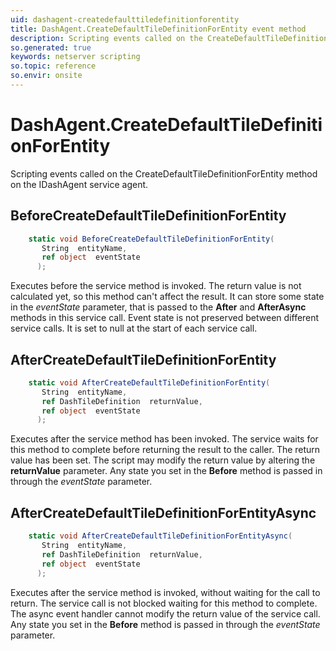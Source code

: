 ```yaml
---
uid: dashagent-createdefaulttiledefinitionforentity
title: DashAgent.CreateDefaultTileDefinitionForEntity event method
description: Scripting events called on the CreateDefaultTileDefinitionForEntity method on the DashAgent service agent.
so.generated: true
keywords: netserver scripting
so.topic: reference
so.envir: onsite
---
```

# DashAgent.CreateDefaultTileDefinitionForEntity

Scripting events called on the <see cref='M:IDashAgent.CreateDefaultTileDefinitionForEntity'>CreateDefaultTileDefinitionForEntity</see> method on the <see cref='IDashAgent'>IDashAgent</see>  service agent.

## BeforeCreateDefaultTileDefinitionForEntity
```cs
    static void BeforeCreateDefaultTileDefinitionForEntity(
       String  entityName,
       ref object  eventState
      );
```
Executes before the service method is invoked.
The return value is not calculated yet, so this method can't affect the result.
It can store some state in the *eventState* parameter, that is passed to the **After** and **AfterAsync** methods in this service call.
Event state is not preserved between different service calls. It is set to null at the start of each service call.
## AfterCreateDefaultTileDefinitionForEntity
```cs
    static void AfterCreateDefaultTileDefinitionForEntity(
       String  entityName,
       ref DashTileDefinition  returnValue,
       ref object  eventState
      );
```
Executes after the service method has been invoked. The service waits for this method to complete before returning the result to the caller.
The return value has been set. The script may modify the return value by altering the **returnValue** parameter.
Any state you set in the **Before** method is passed in through the *eventState* parameter.
## AfterCreateDefaultTileDefinitionForEntityAsync
```cs
    static void AfterCreateDefaultTileDefinitionForEntityAsync(
       String  entityName,
       ref DashTileDefinition  returnValue,
       ref object  eventState
      );
```
Executes after the service method is invoked, without waiting for the call to return.
The service call is not blocked waiting for this method to complete.
The async event handler cannot modify the return value of the service call.
Any state you set in the **Before** method is passed in through the *eventState* parameter.


